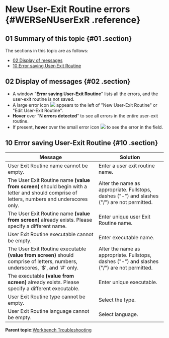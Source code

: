 # New User-Exit Routine errors {#WERSeNUserExR .reference}

## 01 Summary of this topic {#01 .section}

The sections in this topic are as follows:

-   [02 Display of messages](WERSeNUserExR.md#02)
-   [10 Error saving User-Exit Routine](WERSeNUserExR.md#10)

## 02 Display of messages {#02 .section}

-   A window "**Error saving User-Exit Routine**" lists all the errors, and the user-exit routine is not saved.
-   A large error icon ![](images/Icon_Error_Large_01.gif) appears to the left of "New User-Exit Routine" or "Edit User-Exit Routine".
-   **Hover** over "**N errors detected**" to see all errors in the entire user-exit routine.
-   If present, **hover** over the small error icon ![](images/Icon_Error_Field_01.gif) to see the error in the field.

## 10 Error saving User-Exit Routine {#10 .section}

|Message|Solution|
|-------|--------|
|User Exit Routine name cannot be empty.|Enter a user exit routine name.|
|The User Exit Routine name **\(value from screen\)** should begin with a letter and should comprise of letters, numbers and underscores only.|Alter the name as appropriate. Fullstops, dashes \("-"\) and slashes \("/"\) are not permitted.|
|The User Exit Routine name **\(value from screen\)** already exists. Please specify a different name.|Enter unique user Exit Routine name.|
|User Exit Routine executable cannot be empty.|Enter executable name.|
|The User Exit Routine executable **\(value from screen\)** should comprise of letters, numbers, underscores, '$', and '\#' only.|Alter the name as appropriate. Fullstops, dashes \("-"\) and slashes \("/"\) are not permitted.|
|The executable **\(value from screen\)** already exists. Please specify a different executable.|Enter unique executable.|
|User Exit Routine type cannot be empty.|Select the type.|
|User Exit Routine language cannot be empty.|Select language.|

**Parent topic:**[Workbench Troubleshooting](../html/AAR950WETr.md)

